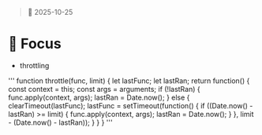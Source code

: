 > 📆 2025-10-25

# 📌 Focus
- throttling

'''
function throttle(func, limit) {
    let lastFunc;
    let lastRan;
    return function() {
        const context = this;
        const args = arguments;
        if (!lastRan) {
            func.apply(context, args);
            lastRan = Date.now();
        } else {
            clearTimeout(lastFunc);
            lastFunc = setTimeout(function() {
                if ((Date.now() - lastRan) >= limit) {
                    func.apply(context, args);
                    lastRan = Date.now();
                }
            }, limit - (Date.now() - lastRan));
        }
    }
}
'''